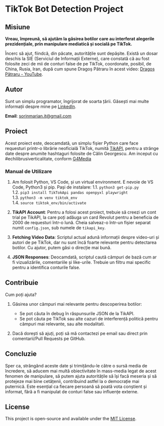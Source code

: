 # TikTok Bot Detection Project

## Misiune

**Vreau, împreună, să ajutăm la găsirea botilor care au interferat alegerile prezidențiale, prin manipulare mediatică și socială pe TikTok.**

Încerc să ajut, fiindcă, din păcate, autoritățile sunt depășite. Există un dosar deschis la SIE (Serviciul de Informații Externe), care constată că au fost folosite zeci de mii de conturi false de pe TikTok, coordonate, posibil, de China, Rusia, Iran, după cum spune Dragoș Pătraru în acest video: [Dragoș Pătraru - YouTube](https://www.youtube.com/live/Uqi7AvfkNvU?si=PvC1H54z1EX7mIoY&t=1079).

## Autor

Sunt un simplu programator, îngrijorat de soarta țării. Găsești mai multe informații despre mine pe [LinkedIn](https://www.linkedin.com/in/sorinnicumarian/).

**Email**: sorinmarian.it@gmail.com

## Proiect

Acest proiect este, deocamdată, un simplu fișier Python care face requesturi printr-o librărie neoficială TikTok, numită [TikAPI](https://tikapi.io/), pentru a strânge date despre anumite hashtaguri folosite de Călin Georgescu. Am inceput cu #echilibrusiverticalitate, conform [G4Media](https://www.g4media.ro/expert-forum-campania-echilibrusiverticalitate-de-pe-tiktok-a-fost-a-lui-calin-georgescu-cum-a-crescut-calin-georgescu-in-sondaje-studiu.html)

### Manual de Utilizare

1. Am folosit Python, VS Code, și un virtual environment. E nevoie de VS Code, Python3 și pip. Pași de instalare:
   1.1. `python3 get-pip.py`  
   1.2. `pip3 install TikTokApi pandas openpyxl playwright`  
   1.3. `python3 -m venv tiktok_env`  
   1.4. `source tiktok_env/bin/activate`                                    

2. **TikAPI Account**: Pentru a folosi acest proiect, trebuie să creezi un cont trial pe TikAPI, la care poți adăuga un card Revolut pentru a beneficia de 2000 de requesturi într-o lună. Cheia salveaz-o într-un fișier separat numit `config.json`, sub numele de `tikapi_key`.
   
3. **Fetching Video Data**: Scriptul actual adună informații despre video-uri și autori de pe TikTok, dar nu sunt încă foarte relevante pentru detectarea botilor. Cu ajutor, putem găsi o direcție mai bună.

4. **JSON Responses**: Deocamdată, scriptul caută câmpuri de bază cum ar fi vizualizările, comentariile și like-urile. Trebuie un filtru mai specific pentru a identifica conturile false.

## Contribuie

Cum poți ajuta?  
1. Găsirea unor câmpuri mai relevante pentru descoperirea botilor:  
   - Se pot căuta în debug în răspunsurile JSON de la TikAPI.  
   - Se pot căuta pe TikTok sau alte cazuri de interferență politică pentru câmpuri mai relevante, sau alte modalitati.  

2. Dacă dorești să ajuți, poți să mă contactezi pe email sau direct prin comentarii/Pull Requests pe GitHub.

## Concluzie

Sper ca, strângând aceste date și trimițându-le către o sursă media de încredere, să aducem mai multă obiectivitate în mass-media legat de acest fenomen de manipulare, să putem ajuta autoritățile să își facă meseria și să protejeze mai bine cetățenii, contribuind astfel la o democrație mai puternică. Este esențial ca fiecare persoană să poată vota conștient și informat, fără a fi manipulat de conturi false sau influențe externe.

## License

This project is open-source and available under the [MIT License](LICENSE).
